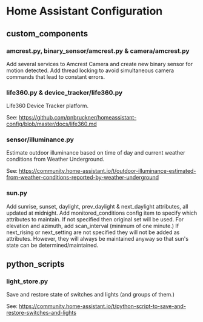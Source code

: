 # Home Assistant Configuration
## custom_components
### amcrest.py, binary_sensor/amcrest.py & camera/amcrest.py
Add several services to Amcrest Camera and create new binary sensor for motion detected. Add thread locking to avoid simultaneous camera commands that lead to constant errors.
### life360.py & device_tracker/life360.py
Life360 Device Tracker platform.

See: https://github.com/pnbruckner/homeassistant-config/blob/master/docs/life360.md
### sensor/illuminance.py
Estimate outdoor illuminance based on time of day and current weather conditions from Weather Underground.

See: https://community.home-assistant.io/t/outdoor-illuminance-estimated-from-weather-conditions-reported-by-weather-underground
### sun.py
Add sunrise, sunset, daylight, prev_daylight & next_daylight attributes, all updated at midnight. Add monitored_conditions config item to specify which attributes to maintain. If not specified then original set will be used. For elevation and azimuth, add scan_interval (minimum of one minute.) If next_rising or next_setting are not specified they will not be added as attributes. However, they will always be maintained anyway so that sun's state can be determined/maintained.
## python_scripts
### light_store.py
Save and restore state of switches and lights (and groups of them.)

See: https://community.home-assistant.io/t/python-script-to-save-and-restore-switches-and-lights
